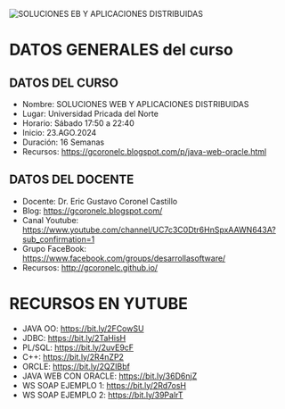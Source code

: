 ![SOLUCIONES EB Y APLICACIONES DISTRIBUIDAS](https://raw.githubusercontent.com/gcoronelc/UPN_2024_1_SOLWEB/master/img/logo.png)

# DATOS GENERALES del curso

## DATOS DEL CURSO

- Nombre: SOLUCIONES WEB Y APLICACIONES DISTRIBUIDAS
- Lugar: Universidad Pricada del Norte
- Horario: Sábado 17:50 a 22:40
- Inicio: 23.AGO.2024
- Duración: 16 Semanas
- Recursos: https://gcoronelc.blogspot.com/p/java-web-oracle.html


## DATOS DEL DOCENTE

- Docente: Dr. Eric Gustavo Coronel Castillo
- Blog: https://gcoronelc.blogspot.com/
- Canal Youtube: https://www.youtube.com/channel/UC7c3C0Dtr6HnSpxAAWN643A?sub_confirmation=1
- Grupo FaceBook: https://www.facebook.com/groups/desarrollasoftware/
- Recursos: http://gcoronelc.github.io/


# RECURSOS EN YUTUBE

- JAVA OO: https://bit.ly/2FCowSU
- JDBC: https://bit.ly/2TaHisH
- PL/SQL: https://bit.ly/2uvE9cF
- C++: https://bit.ly/2R4nZP2
- ORCLE: https://bit.ly/2QZIBbf
- JAVA WEB CON ORACLE: https://bit.ly/36D6njZ
- WS SOAP EJEMPLO 1: https://bit.ly/2Rd7osH
- WS SOAP EJEMPLO 2: https://bit.ly/39PalrT

